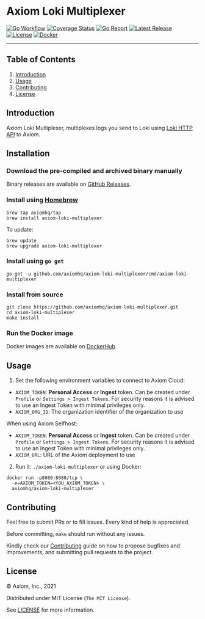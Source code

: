 # Axiom Loki Multiplexer

[![Go Workflow][go_workflow_badge]][go_workflow]
[![Coverage Status][coverage_badge]][coverage]
[![Go Report][report_badge]][report]
[![Latest Release][release_badge]][release]
[![License][license_badge]][license]
[![Docker][docker_badge]][docker]

---

## Table of Contents

1. [Introduction](#introduction)
1. [Usage](#usage)
1. [Contributing](#contributing)
1. [License](#license)

## Introduction

Axiom Loki Multiplexer, multiplexes logs you send to Loki using [Loki HTTP API][1] to Axiom.

  [1]: https://grafana.com/docs/loki/latest/api/#post-lokiapiv1push

## Installation

### Download the pre-compiled and archived binary manually

Binary releases are available on [GitHub Releases][2].

  [2]: https://github.com/axiomhq/axiom-loki-multiplexer/releases/latest

### Install using [Homebrew](https://brew.sh)

```shell
brew tap axiomhq/tap
brew install axiom-loki-multiplexer
```

To update:

```shell
brew update
brew upgrade axiom-loki-multiplexer
```

### Install using `go get`

```shell
go get -u github.com/axiomhq/axiom-loki-multiplexer/cmd/axiom-loki-multiplexer
```

### Install from source

```shell
git clone https://github.com/axiomhq/axiom-loki-multiplexer.git
cd axiom-loki-multiplexer
make install
```

### Run the Docker image

Docker images are available on [DockerHub][docker].

## Usage

1. Set the following environment variables to connect to Axiom Cloud:

* `AXIOM_TOKEN`: **Personal Access** or **Ingest** token. Can be created under
  `Profile` or `Settings > Ingest Tokens`. For security reasons it is advised to
  use an Ingest Token with minimal privileges only.
* `AXIOM_ORG_ID`: The organization identifier of the organization to use

When using Axiom Selfhost:

* `AXIOM_TOKEN`: **Personal Access** or **Ingest** token. Can be created under
  `Profile` or `Settings > Ingest Tokens`. For security reasons it is advised to
  use an Ingest Token with minimal privileges only.
* `AXIOM_URL`: URL of the Axiom deployment to use

2. Run it: `./axiom-loki-multiplexer` or using Docker:

```shell
docker run -p8080:8080/tcp \
  -e=AXIOM_TOKEN=<YOU_AXIOM_TOKEN> \
  axiomhq/axiom-loki-multiplexer
```

## Contributing

Feel free to submit PRs or to fill issues. Every kind of help is appreciated. 

Before committing, `make` should run without any issues.

Kindly check our [Contributing](Contributing.md) guide on how to propose
bugfixes and improvements, and submitting pull requests to the project.

## License

&copy; Axiom, Inc., 2021

Distributed under MIT License (`The MIT License`).

See [LICENSE](LICENSE) for more information.

<!-- Badges -->

[go_workflow]: https://github.com/axiomhq/axiom-loki-multiplexer/actions/workflows/push.yml
[go_workflow_badge]: https://img.shields.io/github/workflow/status/axiomhq/axiom-loki-multiplexer/Push?style=flat-square&ghcache=unused
[coverage]: https://codecov.io/gh/axiomhq/axiom-loki-multiplexer
[coverage_badge]: https://img.shields.io/codecov/c/github/axiomhq/axiom-loki-multiplexer.svg?style=flat-square&ghcache=unused
[report]: https://goreportcard.com/report/github.com/axiomhq/axiom-loki-multiplexer
[report_badge]: https://goreportcard.com/badge/github.com/axiomhq/axiom-loki-multiplexer?style=flat-square&ghcache=unused
[release]: https://github.com/axiomhq/axiom-loki-multiplexer/releases/latest
[release_badge]: https://img.shields.io/github/release/axiomhq/axiom-loki-multiplexer.svg?style=flat-square&ghcache=unused
[license]: https://opensource.org/licenses/MIT
[license_badge]: https://img.shields.io/github/license/axiomhq/axiom-loki-multiplexer.svg?color=blue&style=flat-square&ghcache=unused
[docker]: https://hub.docker.com/r/axiomhq/axiom-loki-multiplexer
[docker_badge]: https://img.shields.io/docker/pulls/axiomhq/axiom-loki-multiplexer.svg?style=flat-square&ghcache=unused
